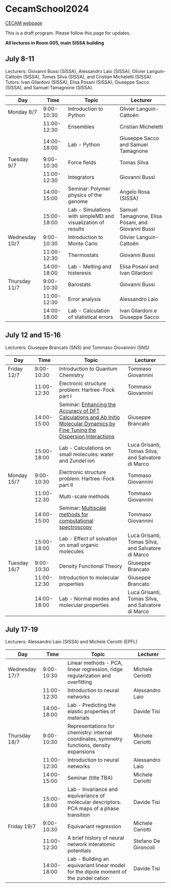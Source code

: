 # CecamSchool2024

[CECAM webpage](https://www.cecam.org/workshop-details/summer-school-on-molecular-dynamics-for-material-science-nanotechnology-and-biophysics-1329)

This is a draft program. Please follow this page for updates.

**All lectures in Room 005, main SISSA building**

## July 8-11

Lecturers: Giovanni Bussi (SISSA), Alessandro Laio (SISSA), Olivier Languin-Cattoën (SISSA), Tomas Silva (SISSA), and Cristian Micheletti (SISSA)
Tutors: Ivan Gilardoni (SISSA), Elisa Posani (SISSA), Giuseppe Sacco (SISSA), and Samuel Tamagnone (SISSA).

| Day | Time | Topic | Lecturer |
|-----|------|-------|----------|
| Monday 8/7  |  9:00-10:30 | Introduction to Python | Olivier Languin-Cattoën |
|             | 11:00-12:30 | Ensembles | Cristian Micheletti |
|             | 14:00-18:00 | Lab - Python | Giuseppe Sacco and Samuel Tamagnone |
| Tuesday 9/7 |  9:00-10:30 | Force fields | Tomas Silva |
|             | 11:00-12:30 | Integrators | Giovanni Bussi|
|            | 14:00-15:00 | Seminar: Polymer physics of the genome | Angelo Rosa (SISSA) |
|             | 15:00-18:00 | Lab - Simulations with simpleMD and visualization of results | Samuel Tamagnone, Elisa Posani, and Giovanni Bussi |
| Wednesday 10/7 | 9:00-10:30 | Introduction to Monte Carlo | Olivier Languin-Cattoën |
|            |  11:00-12:30 | Thermostats | Giovanni Bussi |
|            | 14:00-18:00 | Lab - Melting and histeresis | Elisa Posani and Ivan Gilardoni |
| Thursday 11/7 |  9:00-10:30 | Barostats | Giovanni Bussi |
|            | 11:00-12:30 | Error analysis| Alessandro Laio |
|            | 14:00-18:00 | Lab - Calculation of statistical errors | Ivan Gilardoni e Giuseppe Sacco |


## July 12 and 15-16

Lecturers: Giuseppe Brancato (SNS) and Tommaso Giovannini (SNS)

| Day | Time | Topic | Lecturer |
|-----|------|-------|----------|
| Friday 12/7  |  9:00-10:30 | Introduction to Quantum Chemistry | Tommaso Giovannini |
|             | 11:00-12:30 | Electronic structure problem: Hartree-Fock part I | Tommaso Giovannini |
|            | 14:00-15:00 | Seminar: [Enhancing the Accuracy of DFT Calculations and Ab Initio Molecular Dynamics by Fine Tuning the Dispersion Interactions](./brancato.md) | Giuseppe Brancato |
|             | 15:00-18:00 | Lab - Calculations on small molecules: water and Zundel ion | Luca Grisanti, Tomas Silva, and Salvatore di Marco |
| Monday 15/7 |  9:00-10:30 | Electronic structure problem: Hartree-Fock part II | Tommaso Giovannini |
|             | 11:00-12:30 | Multi-scale methods | Tommaso Giovannini|
|            | 14:00-15:00 | Seminar: [Multiscale methods for computational spectroscopy](./abstract.pdf) | Tommaso Giovannini |
|             | 15:00-18:00 | Lab - Effect of solvation on small organic molecules | Luca Grisanti, Tomas Silva, and Salvatore di Marco |
| Tuesday 16/7 | 9:00-10:30 | Density Functional Theory | Giuseppe Brancato |
|            |  11:00-12:30 | Introduction to molecular properties | Giuseppe Brancato |
|            | 14:00-18:00 | Lab - Normal modes and molecular properties | Luca Grisanti, Tomas Silva, and Salvatore di Marco |


## July 17-19

Lecturers: Alessandro Laio (SISSA) and Michele Ceriotti (EPFL)

| Day | Time | Topic | Lecturer |
|-----|------|-------|----------|
| Wednesday 17/7  |  9:00-10:30 | Linear methods - PCA, linear regression, ridge regularization and overfitting | Michele Ceriotti |
|                 | 11:00-12:30 | Introduction to neural networks | Alessandro Laio |
|                 | 14:00-18:00 | Lab - Predicting the elastic properties of materials | Davide Tisi |
| Thursday 18/7   | 9:00-10:30 | Representations for chemistry: internal coordinates, symmetry functions, density expansions | Michele Ceriotti |
|                 |  11:00-12:30 | Introduction to neural networks | Alessandro Laio |
|                 | 14:00-15:00 | Seminar (title TBA) | Michele Ceriotti |
|                 | 15:00-18:00 | Lab - Invariance and equivariance of molecular descriptors. PCA maps of a phase transition | Davide Tisi |
| Friday 19/7     |  9:00-10:30 | Equivariant regression | Michele Ceriotti |
|                 | 11:00-12:30 | A brief history of neural network interatomic potentials| Stefano De Gironcoli |
|                 | 14:00-18:00 | Lab - Building an equivariant linear model for the dipole moment of the zundel cation | Davide Tisi |

